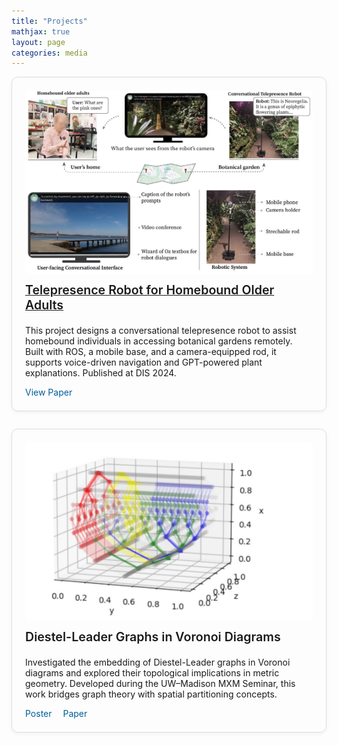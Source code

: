 ```yaml
---
title: "Projects"
mathjax: true
layout: page
categories: media
---
```


<style>
.project-card {
  display: flex;
  flex-direction: column;
  border: 1px solid #ddd;
  border-radius: 10px;
  padding: 1.5em;
  margin-bottom: 2em;
  box-shadow: 0 2px 6px rgba(0,0,0,0.05);
  transition: box-shadow 0.3s ease;
}
.project-card:hover {
  box-shadow: 0 4px 12px rgba(0,0,0,0.1);
}
.project-image {
  max-width: 100%;
  height: auto;
  margin-bottom: 1em;
  border-radius: 6px;
}
.project-title {
  font-size: 1.4em;
  font-weight: 600;
  margin-bottom: 0.3em;
}
.project-links a {
  margin-right: 1em;
  text-decoration: none;
  color: #005f99;
}
.project-links a:hover {
  text-decoration: underline;
}
</style>

<div class="project-card">
  <img src="/assets/telerobot2elderly.jpg" alt="Telepresence robot project" class="project-image">
  <div class="project-title">
    <a href="https://dl.acm.org/doi/pdf/10.1145/3643834.3660710" target="_blank">
      Telepresence Robot for Homebound Older Adults
    </a>
  </div>
  <p>
    This project designs a conversational telepresence robot to assist homebound individuals in accessing botanical gardens remotely. Built with ROS, a mobile base, and a camera-equipped rod, it supports voice-driven navigation and GPT-powered plant explanations. Published at DIS 2024.
  </p>
  <div class="project-links">
    <a href="https://dl.acm.org/doi/pdf/10.1145/3643834.3660710" target="_blank">View Paper</a>
  </div>
</div>

<div class="project-card">
  <img src="/assets/6.jpg" alt="Voronoi diagram with Diestel-Leader graph" class="project-image">
  <div class="project-title">
    Diestel-Leader Graphs in Voronoi Diagrams
  </div>
  <p>
    Investigated the embedding of Diestel-Leader graphs in Voronoi diagrams and explored their topological implications in metric geometry. Developed during the UW–Madison MXM Seminar, this work bridges graph theory with spatial partitioning concepts.
  </p>
  <div class="project-links">
    <a href="../assets/MXM_Diestel_Leader_Voronoi.pdf" target="_blank">Poster</a>
    <a href="../assets/MXM_Paper_Diestel_Leader.pdf" target="_blank">Paper</a>
  </div>
</div>


